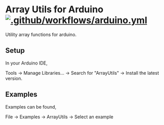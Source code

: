 # Array Utils for Arduino [![.github/workflows/arduino.yml](https://github.com/SkyIsTheLimit/arduino-array-utils/actions/workflows/arduino.yml/badge.svg)](https://github.com/SkyIsTheLimit/arduino-array-utils/actions/workflows/arduino.yml)

Utility array functions for arduino.

## Setup

In your Arduino IDE,

Tools -> Manage Libraries... -> Search for "ArrayUtils" -> Install the latest version.

## Examples

Examples can be found,

File -> Examples -> ArrayUtils -> Select an example
